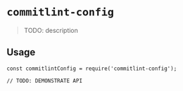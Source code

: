 # `commitlint-config`

> TODO: description 

## Usage

```
const commitlintConfig = require('commitlint-config');

// TODO: DEMONSTRATE API
```
